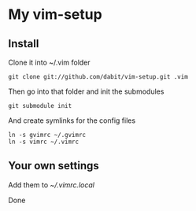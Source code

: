 # My vim-setup

## Install

Clone it into ~/.vim folder

    git clone git://github.com/dabit/vim-setup.git .vim

Then go into that folder and init the submodules

    git submodule init

And create symlinks for the config files

    ln -s gvimrc ~/.gvimrc
    ln -s vimrc ~/.vimrc

## Your own settings

Add them to _~/.vimrc.local_

Done
